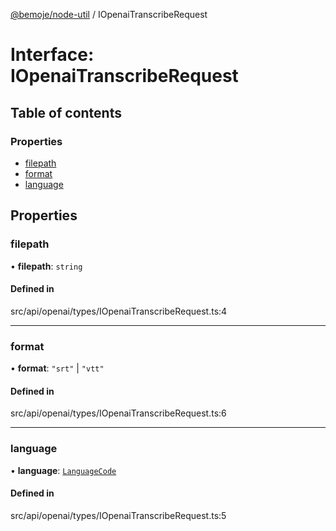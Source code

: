 [@bemoje/node-util](/docs/index.md) / IOpenaiTranscribeRequest

# Interface: IOpenaiTranscribeRequest

## Table of contents

### Properties

- [filepath](/docs/interfaces/IOpenaiTranscribeRequest.md#filepath)
- [format](/docs/interfaces/IOpenaiTranscribeRequest.md#format)
- [language](/docs/interfaces/IOpenaiTranscribeRequest.md#language)

## Properties

### filepath

• **filepath**: `string`

#### Defined in

src/api/openai/types/IOpenaiTranscribeRequest.ts:4

___

### format

• **format**: ``"srt"`` \| ``"vtt"``

#### Defined in

src/api/openai/types/IOpenaiTranscribeRequest.ts:6

___

### language

• **language**: [`LanguageCode`](/docs/index.md#languagecode)

#### Defined in

src/api/openai/types/IOpenaiTranscribeRequest.ts:5
